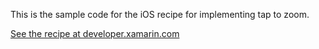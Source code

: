 This is the sample code for the iOS recipe for implementing tap to zoom.

[See the recipe at developer.xamarin.com](http://developer.xamarin.com/recipes/ios/content_controls/scroll_view/implement_tap-to-zoom/)
